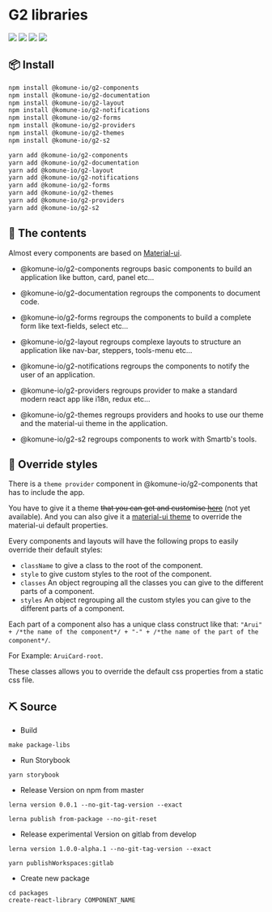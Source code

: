 # G2 libraries

![](https://badgen.net/badge/React/18.2.0/purple)
![](https://badgen.net/badge/@mui%2Fmaterial/5.8.4/green)
![](https://badgen.net/npm/v/@komune-io/g2-components/latest)
![](https://badgen.net/npm/types/tslib)

## 📦 Install

```bash
npm install @komune-io/g2-components
npm install @komune-io/g2-documentation
npm install @komune-io/g2-layout
npm install @komune-io/g2-notifications
npm install @komune-io/g2-forms
npm install @komune-io/g2-providers
npm install @komune-io/g2-themes
npm install @komune-io/g2-s2
```

```bash
yarn add @komune-io/g2-components
yarn add @komune-io/g2-documentation
yarn add @komune-io/g2-layout
yarn add @komune-io/g2-notifications
yarn add @komune-io/g2-forms
yarn add @komune-io/g2-themes
yarn add @komune-io/g2-providers
yarn add @komune-io/g2-s2
```

## 🧰 The contents

Almost every components are based on [Material-ui](https://material-ui.com/).

- @komune-io/g2-components regroups basic components to build an application like button, card, panel etc...

- @komune-io/g2-documentation regroups the components to document code.

- @komune-io/g2-forms regroups the components to build a complete form like text-fields, select etc...

- @komune-io/g2-layout regroups complexe layouts to structure an application like nav-bar, steppers, tools-menu etc...

- @komune-io/g2-notifications regroups the components to notify the user of an application.

- @komune-io/g2-providers regroups provider to make a standard modern react app like i18n, redux etc...

- @komune-io/g2-themes regroups providers and hooks to use our theme and the material-ui theme in the application.

- @komune-io/g2-s2 regroups components to work with Smartb's tools.

## 🌈 Override styles

There is a `theme provider` component in @komune-io/g2-components that has to include the app.

You have to give it a theme ~~that you can get and customise [here](/?path=/story/overview-cheatsheet-theme--page)~~ (not yet available). And you can also give it a [material-ui theme](https://material-ui.com/customization/default-theme/) to override the material-ui default properties.

Every components and layouts will have the following props to easily override their default styles:

- `className` to give a class to the root of the component.
- `style` to give custom styles to the root of the component.
- `classes` An object regrouping all the classes you can give to the different parts of a component.
- `styles` An object regrouping all the custom styles you can give to the different parts of a component.

Each part of a component also has a unique class construct like that: `"Arui" + /*the name of the component*/ + "-" + /*the name of the part of the component*/`.

For Example: `AruiCard-root`.

These classes allows you to override the default css properties from a static css file.

## ⛏ Source

- Build

```
make package-libs
```

- Run Storybook

```
yarn storybook
```

- Release Version on npm from master

```
lerna version 0.0.1 --no-git-tag-version --exact

lerna publish from-package --no-git-reset
```

- Release experimental Version on gitlab from develop

```
lerna version 1.0.0-alpha.1 --no-git-tag-version --exact

yarn publishWorkspaces:gitlab
```

- Create new package

```
cd packages
create-react-library COMPONENT_NAME
```
